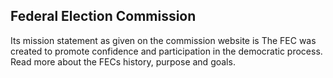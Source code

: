 ## Federal Election Commission

Its mission statement as given on the commission website is The FEC was created to promote confidence and participation in the democratic process. Read more about the FECs history, purpose and goals.
